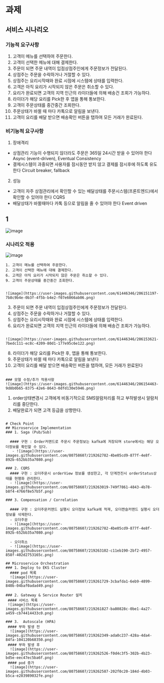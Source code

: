 # 과제

## 서비스 시나리오

### 기능적 요구사항
1. 고객이 메뉴를 선택하여 주문한다.
1. 고객이 선택한 메뉴에 대해 결제한다.
1. 주문이 되면 주문 내역이 입점상점주인에게 주문정보가 전달된다.
1. 상점주는 주문을 수락하거나 거절할 수 있다.
1. 상점주는 요리시작때와 완료 시점에 시스템에 상태를 입력한다.
1. 고객은 아직 요리가 시작되지 않은 주문은 취소할 수 있다.
1. 요리가 완료되면 고객의 지역 인근의 라이더들에 의해 배송건 조회가 가능하다.
1. 라이더가 해당 요리를 Pick한 후 앱을 통해 통보한다.
1. 고객이 주문상태를 중간중간 조회한다.
1. 주문상태가 바뀔 때 마다 카톡으로 알림을 보낸다.
1. 고객이 요리를 배달 받으면 배송확인 버튼을 탭하여 모든 거래가 완료된다.


### 비기능적 요구사항
1. 장애격리
 - 상점관리 기능이 수행되지 않더라도 주문은 365일 24시간 받을 수 있어야 한다 Async (event-driven), Eventual Consistency
 - 결제시스템이 과중되면 사용자를 잠시동안 받지 않고 결제를 잠시후에 하도록 유도한다 Circuit breaker, fallback
2. 성능
 - 고객이 자주 상점관리에서 확인할 수 있는 배달상태를 주문시스템(프론트엔드)에서 확인할 수 있어야 한다 CQRS
 - 배달상태가 바뀔때마다 카톡 등으로 알림을 줄 수 있어야 한다 Event driven


## 1
![image](https://user-images.githubusercontent.com/61446346/206143689-14f04447-700b-4ac0-822f-ca2c3ef64b0c.png)

### 시나리오 적용
![image](https://user-images.githubusercontent.com/61446346/206149719-cb7a2d68-5f6d-478e-995e-717b95c769c9.png)
```
1. 고객이 메뉴를 선택하여 주문한다.
2. 고객이 선택한 메뉴에 대해 결제한다.
6. 고객은 아직 요리가 시작되지 않은 주문은 취소할 수 있다.
9. 고객이 주문상태를 중간중간 조회한다.


![image](https://user-images.githubusercontent.com/61446346/206151197-7b8c9b4e-0b3f-4f5b-b4e2-f07e6066ab06.png)
```
3. 주문이 되면 주문 내역이 입점상점주인에게 주문정보가 전달된다.
4. 상점주는 주문을 수락하거나 거절할 수 있다.
5. 상점주는 요리시작때와 완료 시점에 시스템에 상태를 입력한다.
7. 요리가 완료되면 고객의 지역 인근의 라이더들에 의해 배송건 조회가 가능하다.
```

![image](https://user-images.githubusercontent.com/61446346/206153621-7bedc111-ec8c-4209-80d1-177e95c6e122.png)
```
8. 라이더가 해당 요리를 Pick한 후, 앱을 통해 통보한다.
10. 주문상태가 바뀔 때 마다 카톡으로 알림을 보낸다
11. 고객이 요리를 배달 받으면 배송확인 버튼을 탭하여, 모든 거래가 완료된다
```

### 모델 수정/추가 적용사항
![image](https://user-images.githubusercontent.com/61446346/206154463-9d8b0b65-8375-42e6-8643-0dfd130e5946.png)

```
1. order상태변경시 고객에게 비동기적으로 SMS알람처리를 하고 부하발생시 알람처리를 중단한다.
2. 배달완료가 되면 고객 등급을 상향한다. 
```   

# Check Point
## Microservice Implementation
### 1. Saga (Pub/Sub)

  #### 구현 : Order커맨드로 주문시 주문정보는 kafka에 저장되며 store에서는 해당 오더정보를 확인할 수 있다.
   - ![image](https://user-images.githubusercontent.com/80758607/219262782-4be05cd9-877f-4e8f-892b-652bb35a7080.png)
  
### 2. CQRS
  #### 구현 : 오더주문시 orderView 정보를 생성한고, 각 단계전진시 orderStatus상태를 현행화 관리한다.
  - ![image](https://user-images.githubusercontent.com/80758607/219263019-749f7861-4843-4b78-b8f4-4766f8e57b5f.png)

### 3. Compensation / Correlation

  #### 구현 : 오더주문커맨드 실행시 오더정보 kafka에 적재, 오더캔슬커맨드 실행시 오더정보를 삭제한다.
  - 오더주문 
  - ![image](https://user-images.githubusercontent.com/80758607/219262782-4be05cd9-877f-4e8f-892b-652bb35a7080.png)

  - 오더취소
  - ![image](https://user-images.githubusercontent.com/80758607/219263102-c11eb190-2bf2-4957-858f-402d2753165c.png)
  
## Microservice Orchestration
### 1. Deploy to EKS Cluster
  #### pod 목록
  ![image](https://user-images.githubusercontent.com/80758607/219261729-3cbafda1-6eb9-4899-840b-04baf0adad49.png)

### 2. Gateway & Service Router 설치
 #### 서비스 목록
 ![image](https://user-images.githubusercontent.com/80758607/219261827-ba80828c-0be1-4a27-a459-cb74414433c0.png)
 
### 3.  Autoscale (HPA)
 #### 부하 발생 전
  ![image](https://user-images.githubusercontent.com/80758607/219262349-ada0c237-428a-4da4-84fa-104120b68350.png)
 #### 부하 발생 후
  ![image](https://user-images.githubusercontent.com/80758607/219262526-f0d4c3f5-302b-4b23-bd5e-eec47ec5ba6f.png)
 #### pod 증가
  ![image](https://user-images.githubusercontent.com/80758607/219262587-202f0c20-184d-4b03-b5ca-e283989032fe.png)

